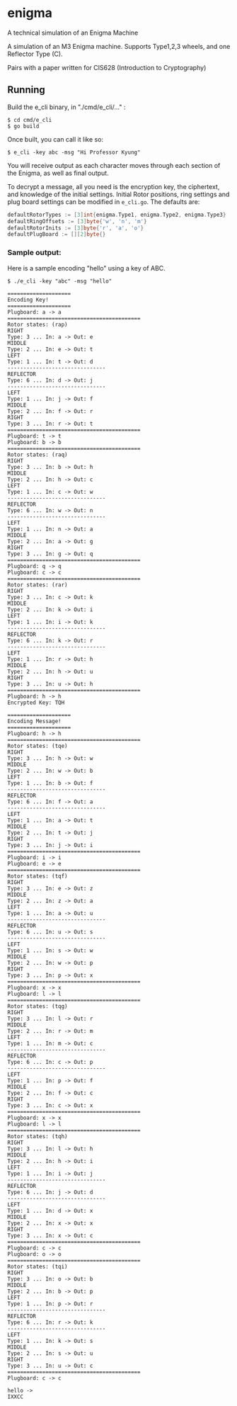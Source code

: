 # enigma
A technical simulation of an Enigma Machine

A simulation of an M3 Enigma machine.  Supports Type1,2,3 wheels, and one Reflector Type (C).

Pairs with a paper written for CIS628 (Introduction to Cryptography)

## Running

Build the e_cli binary, in "./cmd/e_cli/..." :
```
$ cd cmd/e_cli
$ go build
```

Once built, you can call it like so:

```
$ e_cli -key abc -msg "Hi Professor Kyung"
```

You will receive output as each character moves through each section of the Enigma, as well as
final output.  

To decrypt a message, all you need is the encryption key, the ciphertext, and knowledge of the initial settings.
Initial Rotor positions, ring settings and plug board settings can be modified in `e_cli.go`.  The defaults are:

```go
defaultRotorTypes := [3]int{enigma.Type1, enigma.Type2, enigma.Type3}
defaultRingOffsets := [3]byte{'w', 'n', 'm'}
defaultRotorInits := [3]byte{'r', 'a', 'o'}
defaultPlugBoard := [][2]byte{}
```

### Sample output:
Here is a sample encoding "hello" using a key of ABC.
```
$ ./e_cli -key "abc" -msg "hello"

====================
Encoding Key!
====================
Plugboard: a -> a
==========================================
Rotor states: (rap)
RIGHT
Type: 3 ... In: a -> Out: e
MIDDLE
Type: 2 ... In: e -> Out: t
LEFT
Type: 1 ... In: t -> Out: d
-------------------------------
REFLECTOR
Type: 6 ... In: d -> Out: j
-------------------------------
LEFT
Type: 1 ... In: j -> Out: f
MIDDLE
Type: 2 ... In: f -> Out: r
RIGHT
Type: 3 ... In: r -> Out: t
==========================================
Plugboard: t -> t
Plugboard: b -> b
==========================================
Rotor states: (raq)
RIGHT
Type: 3 ... In: b -> Out: h
MIDDLE
Type: 2 ... In: h -> Out: c
LEFT
Type: 1 ... In: c -> Out: w
-------------------------------
REFLECTOR
Type: 6 ... In: w -> Out: n
-------------------------------
LEFT
Type: 1 ... In: n -> Out: a
MIDDLE
Type: 2 ... In: a -> Out: g
RIGHT
Type: 3 ... In: g -> Out: q
==========================================
Plugboard: q -> q
Plugboard: c -> c
==========================================
Rotor states: (rar)
RIGHT
Type: 3 ... In: c -> Out: k
MIDDLE
Type: 2 ... In: k -> Out: i
LEFT
Type: 1 ... In: i -> Out: k
-------------------------------
REFLECTOR
Type: 6 ... In: k -> Out: r
-------------------------------
LEFT
Type: 1 ... In: r -> Out: h
MIDDLE
Type: 2 ... In: h -> Out: u
RIGHT
Type: 3 ... In: u -> Out: h
==========================================
Plugboard: h -> h
Encrypted Key: TQH

====================
Encoding Message!
====================
Plugboard: h -> h
==========================================
Rotor states: (tqe)
RIGHT
Type: 3 ... In: h -> Out: w
MIDDLE
Type: 2 ... In: w -> Out: b
LEFT
Type: 1 ... In: b -> Out: f
-------------------------------
REFLECTOR
Type: 6 ... In: f -> Out: a
-------------------------------
LEFT
Type: 1 ... In: a -> Out: t
MIDDLE
Type: 2 ... In: t -> Out: j
RIGHT
Type: 3 ... In: j -> Out: i
==========================================
Plugboard: i -> i
Plugboard: e -> e
==========================================
Rotor states: (tqf)
RIGHT
Type: 3 ... In: e -> Out: z
MIDDLE
Type: 2 ... In: z -> Out: a
LEFT
Type: 1 ... In: a -> Out: u
-------------------------------
REFLECTOR
Type: 6 ... In: u -> Out: s
-------------------------------
LEFT
Type: 1 ... In: s -> Out: w
MIDDLE
Type: 2 ... In: w -> Out: p
RIGHT
Type: 3 ... In: p -> Out: x
==========================================
Plugboard: x -> x
Plugboard: l -> l
==========================================
Rotor states: (tqg)
RIGHT
Type: 3 ... In: l -> Out: r
MIDDLE
Type: 2 ... In: r -> Out: m
LEFT
Type: 1 ... In: m -> Out: c
-------------------------------
REFLECTOR
Type: 6 ... In: c -> Out: p
-------------------------------
LEFT
Type: 1 ... In: p -> Out: f
MIDDLE
Type: 2 ... In: f -> Out: c
RIGHT
Type: 3 ... In: c -> Out: x
==========================================
Plugboard: x -> x
Plugboard: l -> l
==========================================
Rotor states: (tqh)
RIGHT
Type: 3 ... In: l -> Out: h
MIDDLE
Type: 2 ... In: h -> Out: i
LEFT
Type: 1 ... In: i -> Out: j
-------------------------------
REFLECTOR
Type: 6 ... In: j -> Out: d
-------------------------------
LEFT
Type: 1 ... In: d -> Out: x
MIDDLE
Type: 2 ... In: x -> Out: x
RIGHT
Type: 3 ... In: x -> Out: c
==========================================
Plugboard: c -> c
Plugboard: o -> o
==========================================
Rotor states: (tqi)
RIGHT
Type: 3 ... In: o -> Out: b
MIDDLE
Type: 2 ... In: b -> Out: p
LEFT
Type: 1 ... In: p -> Out: r
-------------------------------
REFLECTOR
Type: 6 ... In: r -> Out: k
-------------------------------
LEFT
Type: 1 ... In: k -> Out: s
MIDDLE
Type: 2 ... In: s -> Out: u
RIGHT
Type: 3 ... In: u -> Out: c
==========================================
Plugboard: c -> c

hello ->
IXXCC
```


